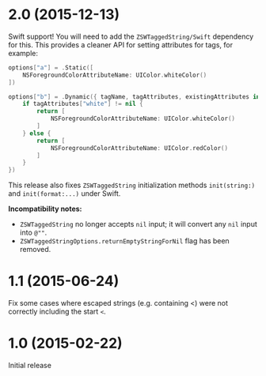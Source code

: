 # 2.0 (2015-12-13)

Swift support! You will need to add the `ZSWTaggedString/Swift` dependency for this. This provides a cleaner API for setting attributes for tags, for example:

```swift
options["a"] = .Static([
    NSForegroundColorAttributeName: UIColor.whiteColor()
])

options["b"] = .Dynamic({ tagName, tagAttributes, existingAttributes in
    if tagAttributes["white"] != nil {
        return [
            NSForegroundColorAttributeName: UIColor.whiteColor()
        ]
    } else {
        return [
            NSForegroundColorAttributeName: UIColor.redColor()
        ]
    }
})
```

This release also fixes `ZSWTaggedString` initialization methods `init(string:)` and `init(format:...)` under Swift.

**Incompatibility notes:** 

- `ZSWTaggedString` no longer accepts `nil` input; it will convert any `nil` input into `@""`.
- `ZSWTaggedStringOptions.returnEmptyStringForNil` flag has been removed.

# 1.1 (2015-06-24)

Fix some cases where escaped strings (e.g. containing <) were not correctly including the start `<`.

# 1.0 (2015-02-22)

Initial release
